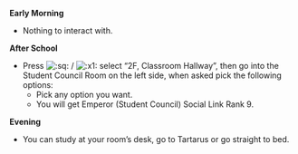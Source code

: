 **Early Morning**

- Nothing to interact with.

**After School**

- Press ![:sq:](https://www.powerpyx.com/wp-includes/images/smilies/square.png) / ![:x1:](https://www.powerpyx.com/wp-includes/images/smilies/x1.png) select “2F, Classroom Hallway”, then go into the Student Council Room on the left side, when asked pick the following options:
  - Pick any option you want.
  - You will get Emperor (Student Council) Social Link Rank 9.

**Evening**

- You can study at your room’s desk, go to Tartarus or go straight to bed.
